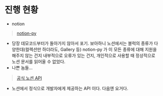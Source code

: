 # 진행 현황

- notion

> [notion-py](https://github.com/jamalex/notion-py#usage) <br/>

- 당장 데모코드부터가 돌아가지 않아서 포기. 보아하니 노션에서는 블럭의 종류가 다양한데(컬렉션만 하더라도, Gallery 등) notion-py 가 이 모든 종류에 대해 지원을 해주지 않는 건지 내부적으로 오류가 있는 건지, 개인적으로 사용할 때 정상적으로 노션 문서를 읽어올 수 없었다.
- 나쁜 놈들...

> [공식 노션 API](https://developers.notion.com/docs/getting-started)

- 노션에서 정식으로 개발자에게 제공하는 API 이다. 다음엔 요거다.